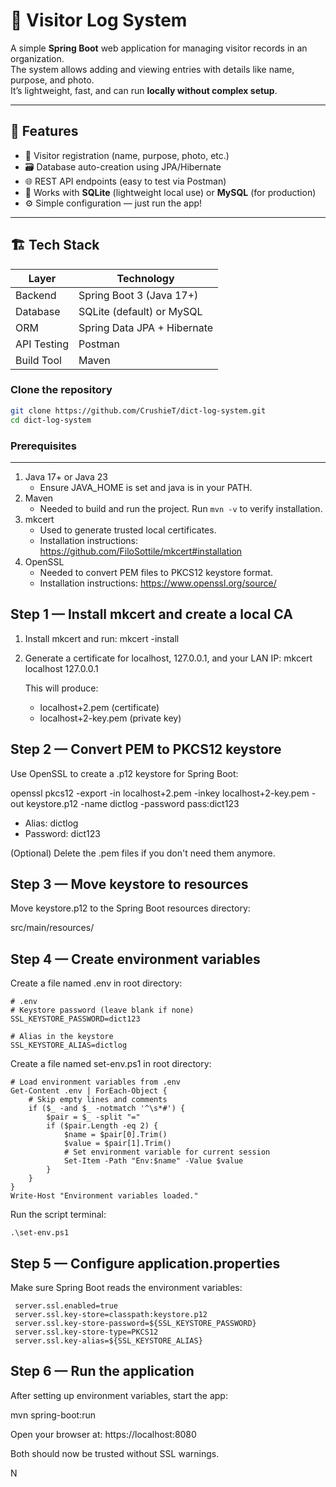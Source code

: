 # 🧾 Visitor Log System

A simple **Spring Boot** web application for managing visitor records in an organization.  
The system allows adding and viewing entries with details like name, purpose, and photo.  
It’s lightweight, fast, and can run **locally without complex setup**.

---

## 🚀 Features

- 🧍 Visitor registration (name, purpose, photo, etc.)
- 🗃️ Database auto-creation using JPA/Hibernate
- 🌐 REST API endpoints (easy to test via Postman)
- 💾 Works with **SQLite** (lightweight local use) or **MySQL** (for production)
- ⚙️ Simple configuration — just run the app!

---

## 🏗️ Tech Stack

| Layer | Technology |
|--------|-------------|
| Backend | Spring Boot 3 (Java 17+) |
| Database | SQLite (default) or MySQL |
| ORM | Spring Data JPA + Hibernate |
| API Testing | Postman |
| Build Tool | Maven |

### Clone the repository
```bash
git clone https://github.com/CrushieT/dict-log-system.git
cd dict-log-system
```


### Prerequisites
-------------
1. Java 17+ or Java 23
   - Ensure JAVA_HOME is set and java is in your PATH.
2. Maven
   - Needed to build and run the project.
     Run `mvn -v` to verify installation.
3. mkcert
   - Used to generate trusted local certificates.
   - Installation instructions: https://github.com/FiloSottile/mkcert#installation
4. OpenSSL
   - Needed to convert PEM files to PKCS12 keystore format.
   - Installation instructions: https://www.openssl.org/source/

Step 1 — Install mkcert and create a local CA
---------------------------------------------
1. Install mkcert and run:
   mkcert -install

2. Generate a certificate for localhost, 127.0.0.1, and your LAN IP:
   mkcert localhost 127.0.0.1 

   This will produce:
   - localhost+2.pem (certificate)
   - localhost+2-key.pem (private key)

Step 2 — Convert PEM to PKCS12 keystore
---------------------------------------
Use OpenSSL to create a .p12 keystore for Spring Boot:

   openssl pkcs12 -export -in localhost+2.pem -inkey localhost+2-key.pem -out keystore.p12 -name dictlog -password pass:dict123

- Alias: dictlog
- Password: dict123

(Optional) Delete the .pem files if you don't need them anymore.

Step 3 — Move keystore to resources
-----------------------------------
Move keystore.p12 to the Spring Boot resources directory:

   src/main/resources/

Step 4 — Create environment variables
-------------------------------------


Create a file named .env in root directory:

    # .env
    # Keystore password (leave blank if none)
    SSL_KEYSTORE_PASSWORD=dict123

    # Alias in the keystore
    SSL_KEYSTORE_ALIAS=dictlog


Create a file named set-env.ps1 in root directory:

    # Load environment variables from .env
    Get-Content .env | ForEach-Object {
        # Skip empty lines and comments
        if ($_ -and $_ -notmatch '^\s*#') {
            $pair = $_ -split "="
            if ($pair.Length -eq 2) {
                $name = $pair[0].Trim()
                $value = $pair[1].Trim()
                # Set environment variable for current session
                Set-Item -Path "Env:$name" -Value $value
            }
        }
    }
    Write-Host "Environment variables loaded."


Run the script terminal:

   
    .\set-env.ps1 
    

Step 5 — Configure application.properties
-----------------------------------------
Make sure Spring Boot reads the environment variables:

   ```
    server.ssl.enabled=true
    server.ssl.key-store=classpath:keystore.p12
    server.ssl.key-store-password=${SSL_KEYSTORE_PASSWORD}
    server.ssl.key-store-type=PKCS12
    server.ssl.key-alias=${SSL_KEYSTORE_ALIAS}
   ```

Step 6 — Run the application
----------------------------
After setting up environment variables, start the app:

   mvn spring-boot:run

Open your browser at:
   https://localhost:8080

Both should now be trusted without SSL warnings.

N
